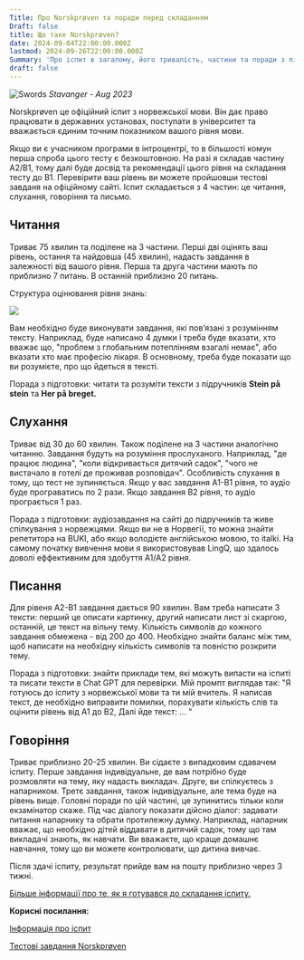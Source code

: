 ```yaml
---
Title: Про Norskprøven та поради перед складанням
Draft: false
title: Що таке Norskprøven?
date: 2024-09-04T22:00:00.000Z
lastmod: 2024-09-26T22:00:00.000Z
Summary: 'Про іспит в загалому, його тривалість, частини та поради з підготовки.'
draft: false
---
```


![Swords](/img/norskproven/swords.jpg)
*Stavanger - Aug 2023*

Norskprøven це офіційний іспит з норвежської мови. Він дає право працювати в державних установах, поступати в університет та вважається єдиним точним показником вашого рівня мови.

Якщо ви є учасником програми в інтроцентрі, то в більшості комун перша спроба цього тесту є безкоштовною.
На разі я складав частину A2/B1, тому далі буде досвід та рекомендації цього рівня на складання тесту до B1.
Перевірити ваш рівень ви можете пройшовши тестові завданя на офіційному сайті.
Іспит складається з 4 частин: це читання, слухання, говоріння та письмо.

## Читання

Триває 75 хвилин та поділене на 3 частини. Перші дві оцінять ваш рівень, остання та найдовша (45 хвилин), надасть завдання в залежності від вашого рівня. Перша та друга частини мають по приблизно 7 питань. В останній приблизно 20 питань.

Структура оцінювання рівня знань:

![](/img/norskproven/norskproven-vurdering.png)

Вам необхідно буде виконувати завдання, які повʼязані з розумінням тексту. Наприклад, буде написано 4 думки і треба буде вказати, хто вважає що, "проблем з глобальним потеплінням взагалі немає", або вказати хто має професію лікаря. В основному, треба буде показати що ви розумієте, про що йдеться в тексті.

Порада з підготовки: читати та розуміти тексти з підручників **Stein på stein** та **Her på breget.**

## Слухання

Триває від 30 до 60 хвилин. Також поділене на 3 частини аналогічно читанню. Завдання будуть на розуміння прослуханого. Наприклад, "де працює людина", "коли відкривається дитячий садок", "чого не вистачало в готелі де проживав розповідач". Особливість слухання в тому, що тест не зупиняється. Якщо у вас завдання А1-B1 рівня, то аудіо буде програватись по 2 рази. Якщо завдання В2 рівня, то аудіо програється 1 раз.

Порада з підготовки: аудіозавдання на сайті до підручників та живе спілкування з норвежцями. Якщо ви не в Норвегії, то можна знайти репетитора на BUKI, або якщо володієте англійською мовою, то italki. На самому початку вивчення мови я використовував LingQ, що здалось доволі еффективним для здобуття A1/A2 рівня.

## Писання

Для рівеня А2-В1 завдання дається 90 хвилин. Вам треба написати 3 тексти: перший це описати картинку, другий написати лист зі скаргою, останній, це текст на вільну тему. Кількість символів до кожного завдання обмежена - від 200 до 400. Необхідно знайти баланс між тим, щоб написати на необхідну кількість символів та повністю розкрити тему.

Порада з підготовки: знайти приклади тем, які можуть випасти на іспиті та писати тексти в Chat GPT для перевірки. Мій промпт виглядав так: "Я готуюсь до іспиту з норвежської мови та ти мій вчитель. Я написав текст, де необхідно виправити помилки, порахувати кількість слів та оцінити рівень від A1 до B2, Далі йде текст: ... "

## Говоріння

Триває приблизно 20-25 хвилин. Ви сідаєте з випадковим сдавачем іспиту. Перше завдання індивідуальне, де вам потрібно буде розмовляти на тему, яку надасть викладач. Друге, ви спілкуєтесь з напарником. Третє завдання, також індивідуальне, але тема буде на рівень вище. Головні поради по цій частині, це зупинитись тільки коли екзамінатор скаже. Під час діалогу показати дійсно діалог: задавати питання напарнику та обрати протилежну думку. Наприклад, напарник вважає, що необхідно дітей віддавати в дитячий садок, тому що там викладачі знають, як навчати. Ви вважаєте, що краще домашнє навчання, тому що ви можете контролювати, що дитина вивчає.

Після здачі іспиту, результат прийде вам на пошту приблизно через 3 тижні.

[Більше інформації про те, як я готувався до складання іспиту.](/articles/norskproven-preparing)

**Корисні посилання:**

[Інформація про іспит](https://prove.hkdir.no/norskprove-a1-b2/les-om-proven-norsk-A1-B2)

[Тестові завдання Norskprøven](https://prove.hkdir.no/norskprove-a1-b2/ov-til-prove-norsk-A1-B2)
